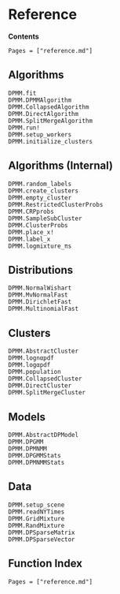 # Reference

**Contents**

```@contents
Pages = ["reference.md"]
```

## Algorithms

```@docs
DPMM.fit
DPMM.DPMMAlgorithm
DPMM.CollapsedAlgorithm
DPMM.DirectAlgorithm
DPMM.SplitMergeAlgorithm
DPMM.run!
DPMM.setup_workers
DPMM.initialize_clusters
```

## Algorithms (Internal)
```@docs
DPMM.random_labels
DPMM.create_clusters
DPMM.empty_cluster
DPMM.RestrictedClusterProbs
DPMM.CRPprobs
DPMM.SampleSubCluster
DPMM.ClusterProbs
DPMM.place_x!
DPMM.label_x
DPMM.logmixture_πs

```

## Distributions
```@docs
DPMM.NormalWishart
DPMM.MvNormalFast
DPMM.DirichletFast
DPMM.MultinomialFast
```

## Clusters
```@docs
DPMM.AbstractCluster
DPMM.lognαpdf
DPMM.logαpdf
DPMM.population
DPMM.CollapsedCluster
DPMM.DirectCluster
DPMM.SplitMergeCluster
```

## Models

```@docs
DPMM.AbstractDPModel
DPMM.DPGMM
DPMM.DPMNMM
DPMM.DPGMMStats
DPMM.DPMNMMStats
```

## Data
```@docs
DPMM.setup_scene
DPMM.readNYTimes
DPMM.GridMixture
DPMM.RandMixture
DPMM.DPSparseMatrix
DPMM.DPSparseVector
```

## Function Index

```@index
Pages = ["reference.md"]
```
